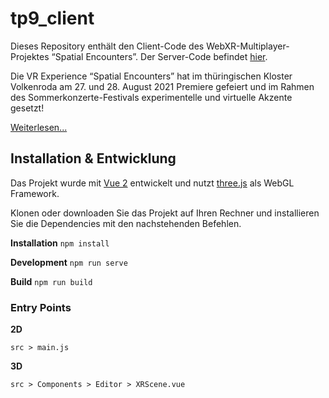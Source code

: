 # tp9_client
Dieses Repository enthält den Client-Code des WebXR-Multiplayer-Projektes “Spatial Encounters”. Der Server-Code befindet [hier](https://github.com/digitaldthg/tp9_webserver).

Die VR Experience “Spatial Encounters” hat im thüringischen Kloster Volkenroda am 27. und 28. August 2021 Premiere gefeiert und im Rahmen des Sommerkonzerte-Festivals  experimentelle und virtuelle Akzente gesetzt!

[Weiterlesen...](https://digital.dthg.de/spatial-encounters-sommerkonzerte-volkenroda/)

## Installation & Entwicklung
Das Projekt wurde mit [Vue 2](https://vuejs.org/) entwickelt und nutzt [three.js](https://threejs.org/) als WebGL Framework.

Klonen oder downloaden Sie das Projekt auf Ihren Rechner und installieren Sie die Dependencies mit den nachstehenden Befehlen.

**Installation** `npm install`

**Development** `npm run serve`

**Build** `npm run build`

### Entry Points
**2D**

`src > main.js`

**3D**

`src > Components > Editor > XRScene.vue`
